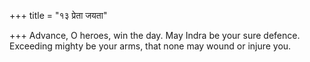 +++
title = "१३ प्रेता जयता"

+++
Advance, O heroes, win the day. May Indra be your sure defence.  
     Exceeding mighty be your arms, that none may wound or injure you.